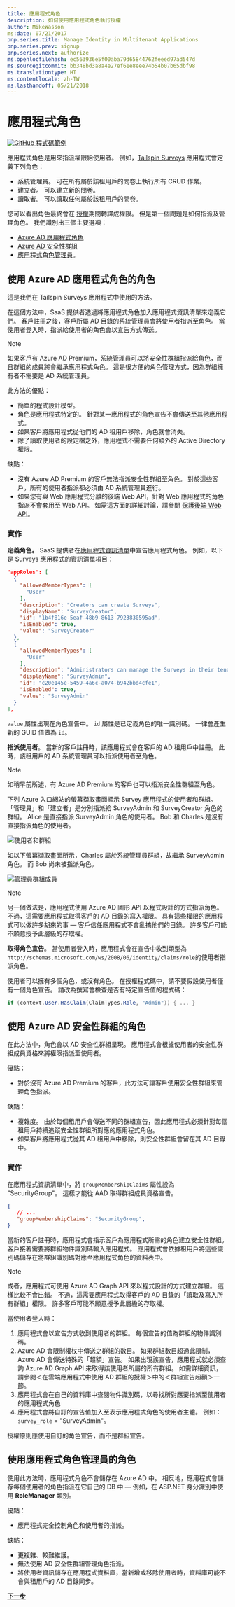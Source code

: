```yaml
---
title: 應用程式角色
description: 如何使用應用程式角色執行授權
author: MikeWasson
ms:date: 07/21/2017
pnp.series.title: Manage Identity in Multitenant Applications
pnp.series.prev: signup
pnp.series.next: authorize
ms.openlocfilehash: ec563936e5f00aba79d65844762feeed97ad547d
ms.sourcegitcommit: bb348bd3a8a4e27ef61e8eee74b54b07b65dbf98
ms.translationtype: HT
ms.contentlocale: zh-TW
ms.lasthandoff: 05/21/2018
---
```

# <a name="application-roles"></a>應用程式角色

[![GitHub](../_images/github.png) 程式碼範例][sample application]

應用程式角色是用來指派權限給使用者。 例如，[Tailspin Surveys][Tailspin] 應用程式會定義下列角色：

* 系統管理員。 可在所有屬於該租用戶的問卷上執行所有 CRUD 作業。
* 建立者。 可以建立新的問卷。
* 讀取者。 可以讀取任何屬於該租用戶的問卷。

您可以看出角色最終會在 [授權]期間轉譯成權限。 但是第一個問題是如何指派及管理角色。 我們識別出三個主要選項：

* [Azure AD 應用程式角色](#roles-using-azure-ad-app-roles)
* [Azure AD 安全性群組](#roles-using-azure-ad-security-groups)
* [應用程式角色管理員](#roles-using-an-application-role-manager)。

## <a name="roles-using-azure-ad-app-roles"></a>使用 Azure AD 應用程式角色的角色
這是我們在 Tailspin Surveys 應用程式中使用的方法。

在這個方法中，SaaS 提供者透過將應用程式角色加入應用程式資訊清單來定義它們。 客戶註冊之後，客戶所屬 AD 目錄的系統管理員會將使用者指派至角色。 當使用者登入時，指派給使用者的角色會以宣告方式傳送。

> [!NOTE]
> 如果客戶有 Azure AD Premium，系統管理員可以將安全性群組指派給角色，而且群組的成員將會繼承應用程式角色。 這是很方便的角色管理方式，因為群組擁有者不需要是 AD 系統管理員。
> 
> 

此方法的優點：

* 簡單的程式設計模型。
* 角色是應用程式特定的。 針對某一應用程式的角色宣告不會傳送至其他應用程式。
* 如果客戶將應用程式從他們的 AD 租用戶移除，角色就會消失。
* 除了讀取使用者的設定檔之外，應用程式不需要任何額外的 Active Directory 權限。

缺點：

* 沒有 Azure AD Premium 的客戶無法指派安全性群組至角色。 對於這些客戶，所有的使用者指派都必須由 AD 系統管理員進行。
* 如果您有與 Web 應用程式分離的後端 Web API，針對 Web 應用程式的角色指派不會套用至 Web API。 如需這方面的詳細討論，請參閱 [保護後端 Web API]。

### <a name="implementation"></a>實作
**定義角色。** SaaS 提供者在[應用程式資訊清單]中宣告應用程式角色。 例如，以下是 Surveys 應用程式的資訊清單項目：

```json
"appRoles": [
  {
    "allowedMemberTypes": [
      "User"
    ],
    "description": "Creators can create Surveys",
    "displayName": "SurveyCreator",
    "id": "1b4f816e-5eaf-48b9-8613-7923830595ad",
    "isEnabled": true,
    "value": "SurveyCreator"
  },
  {
    "allowedMemberTypes": [
      "User"
    ],
    "description": "Administrators can manage the Surveys in their tenant",
    "displayName": "SurveyAdmin",
    "id": "c20e145e-5459-4a6c-a074-b942bbd4cfe1",
    "isEnabled": true,
    "value": "SurveyAdmin"
  }
],
```

`value` 屬性出現在角色宣告中。 `id` 屬性是已定義角色的唯一識別碼。 一律會產生新的 GUID 值做為 `id`。

**指派使用者**。 當新的客戶註冊時，該應用程式會在客戶的 AD 租用戶中註冊。 此時，該租用戶的 AD 系統管理員可以指派使用者至角色。

> [!NOTE]
> 如稍早前所述，有 Azure AD Premium 的客戶也可以指派安全性群組至角色。
> 
> 

下列 Azure 入口網站的螢幕擷取畫面顯示 Survey 應用程式的使用者和群組。 「管理員」和「建立者」是分別指派給 SurveyAdmin 和 SurveyCreator 角色的群組。 Alice 是直接指派 SurveyAdmin 角色的使用者。 Bob 和 Charles 是沒有直接指派角色的使用者。

![使用者和群組](./images/running-the-app/users-and-groups.png)

如以下螢幕擷取畫面所示，Charles 屬於系統管理員群組，故繼承 SurveyAdmin 角色。 而 Bob 尚未被指派角色。

![管理員群組成員](./images/running-the-app/admin-members.png)


> [!NOTE]
> 另一個做法是，應用程式使用 Azure AD 圖形 API 以程式設計的方式指派角色。 不過，這需要應用程式取得客戶的 AD 目錄的寫入權限。 具有這些權限的應用程式可以做許多胡來的事 &mdash; 客戶信任應用程式不會亂搞他們的目錄。 許多客戶可能不願意授予此層級的存取權。
> 

**取得角色宣告**。 當使用者登入時，應用程式會在宣告中收到類型為 `http://schemas.microsoft.com/ws/2008/06/identity/claims/role`的使用者指派角色。  

使用者可以擁有多個角色，或沒有角色。 在授權程式碼中，請不要假設使用者僅有一個角色宣告。 請改為撰寫會檢查是否有特定宣告值的程式碼：

```csharp
if (context.User.HasClaim(ClaimTypes.Role, "Admin")) { ... }
```

## <a name="roles-using-azure-ad-security-groups"></a>使用 Azure AD 安全性群組的角色
在此方法中，角色會以 AD 安全性群組呈現。 應用程式會根據使用者的安全性群組成員資格來將權限指派至使用者。

優點：

* 對於沒有 Azure AD Premium 的客戶，此方法可讓客戶使用安全性群組來管理角色指派。

缺點：

* 複雜度。 由於每個租用戶會傳送不同的群組宣告，因此應用程式必須針對每個租用戶持續追蹤安全性群組所對應的應用程式角色。
* 如果客戶將應用程式從其 AD 租用戶中移除，則安全性群組會留在其 AD 目錄中。

### <a name="implementation"></a>實作
在應用程式資訊清單中，將 `groupMembershipClaims` 屬性設為 "SecurityGroup"。 這樣才能從 AAD 取得群組成員資格宣告。

```json
{
   // ...
   "groupMembershipClaims": "SecurityGroup",
}
```

當新的客戶註冊時，應用程式會指示客戶為應用程式所需的角色建立安全性群組。 客戶接著需要將群組物件識別碼輸入應用程式。 應用程式會依據租用戶將這些識別碼儲存在將群組識別碼對應至應用程式角色的資料表中。

> [!NOTE]
> 或者，應用程式可使用 Azure AD Graph API 來以程式設計的方式建立群組。  這樣比較不會出錯。 不過，這需要應用程式取得客戶的 AD 目錄的「讀取及寫入所有群組」權限。 許多客戶可能不願意授予此層級的存取權。
> 
> 

當使用者登入時：

1. 應用程式會以宣告方式收到使用者的群組。 每個宣告的值為群組的物件識別碼。
2. Azure AD 會限制權杖中傳送之群組的數目。 如果群組數目超過此限制，Azure AD 會傳送特殊的「超額」宣告。 如果出現該宣告，應用程式就必須查詢 Azure AD Graph API 來取得該使用者所屬的所有群組。 如需詳細資訊，請參閱＜在雲端應用程式中使用 AD 群組的授權＞中的＜群組宣告超額＞一節。
3. 應用程式會在自己的資料庫中查閱物件識別碼，以尋找所對應要指派至使用者的應用程式角色
4. 應用程式會將自訂的宣告值加入至表示應用程式角色的使用者主體。 例如： `survey_role` = "SurveyAdmin"。

授權原則應使用自訂的角色宣告，而不是群組宣告。

## <a name="roles-using-an-application-role-manager"></a>使用應用程式角色管理員的角色
使用此方法時，應用程式角色不會儲存在 Azure AD 中。 相反地，應用程式會儲存每個使用者的角色指派在它自己的 DB 中 &mdash; 例如，在 ASP.NET 身分識別中使用 **RoleManager** 類別。

優點：

* 應用程式完全控制角色和使用者的指派。

缺點：

* 更複雜、較難維護。
* 無法使用 AD 安全性群組管理角色指派。
* 將使用者資訊儲存在應用程式資料庫，當新增或移除使用者時，資料庫可能不會與租用戶的 AD 目錄同步。   


[**下一步**][授權]

<!-- Links -->
[Tailspin]: tailspin.md

[授權]: authorize.md
[保護後端 Web API]: web-api.md
[應用程式資訊清單]: /azure/active-directory/active-directory-application-manifest/
[sample application]: https://github.com/mspnp/multitenant-saas-guidance
